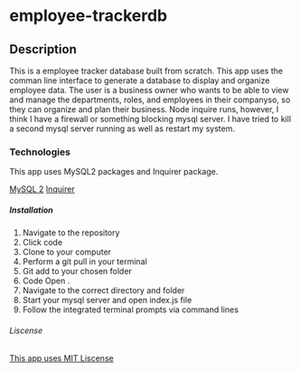 # employee-trackerdb

## Description
This is a employee tracker database built from scratch. This app uses the comman line interface to generate a database to display and organize employee data. The user is a business owner who wants to be able to view and manage the departments, roles, and employees in their companyso, so they can organize and plan their business. Node inquire runs, however, I think I have a firewall or something blocking mysql server. I have tried to kill a second mysql server running as well as restart my system.

### Technologies 
This app uses MySQL2 packages and Inquirer package. 

[MySQL 2](https://www.npmjs.com/package/mysql2)
[Inquirer](https://www.npmjs.com/package/inquirer/v/8.2.4)

##### Installation 
1. Navigate to the repository
2. Click code
3. Clone to your computer
4. Perform a git pull in your terminal
5. Git add to your chosen folder
6. Code Open .
7. Navigate to the correct directory and folder
8. Start your mysql server and open index.js file
9. Follow the integrated terminal prompts via command lines

###### Liscense 
[This app uses MIT Liscense](https://opensource.org/license/mit/)